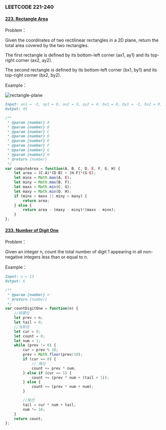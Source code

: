 ### **LEETCODE 221-240**

#### **[223. Rectangle Area](https://leetcode-cn.com/problems/rectangle-area/)**

Problem：

Given the coordinates of two rectilinear rectangles in a 2D plane, return the total area covered by the two rectangles.

The first rectangle is defined by its bottom-left corner (ax1, ay1) and its top-right corner (ax2, ay2).

The second rectangle is defined by its bottom-left corner (bx1, by1) and its top-right corner (bx2, by2).

Example：

![rectangle-plane](https://github.com/xingwy/Hugging-Algorithm/blob/master/images/rectangle-plane.png)

```markdown
Input: ax1 = -3, ay1 = 0, ax2 = 3, ay2 = 4, bx1 = 0, by1 = -1, bx2 = 9, by2 = 2
Output: 45
```

```js
/**
 * @param {number} A
 * @param {number} B
 * @param {number} C
 * @param {number} D
 * @param {number} E
 * @param {number} F
 * @param {number} G
 * @param {number} H
 * @return {number}
 */
var computeArea = function(A, B, C, D, E, F, G, H) {
    let area = (C-A)*(D-B) + (H-F)*(G-E);
    let minx = Math.max(A, E);
    let miny = Math.max(B, F);
    let maxx = Math.min(C, G);
    let maxy = Math.min(D, H);
    if (minx > maxx || miny > maxy) {
        return area;
    } else {
        return area - (maxy - miny)*(maxx - minx);
    }
};
```

#### **[233. Number of Digit One](https://leetcode-cn.com/problems/number-of-digit-one/)**

Problem：

Given an integer n, count the total number of digit 1 appearing in all non-negative integers less than or equal to n.

Example：

```markdown
Input: n = 13
Output: 6
```

```js
/**
 * @param {number} n
 * @return {number}
 */
var countDigitOne = function(n) {
    //前置位
    let prev = n;
    let tail = 0;
    //当前位
    let cur = 0;
    let count = 0;
    let num = 1;
    while (prev != 0) {
        cur = prev % 10;
        prev = Math.floor(prev/10);
        if (cur == 0) {
            // 借位
            count += prev * num;
        } else if (cur == 1) {
            count += (prev * num + (tail + 1));
        } else {
            count += (prev * num + num);
        }

        //尾巴
        tail = cur * num + tail;                  
        num *= 10;
    }
    return count;
};
```

